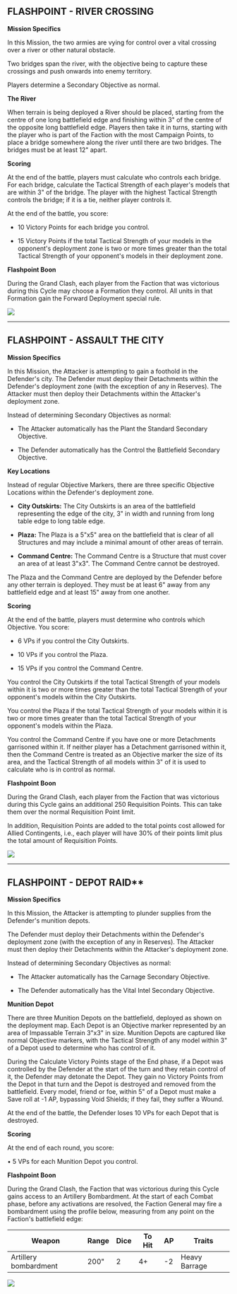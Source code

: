 ## FLASHPOINT - RIVER CROSSING

**Mission Specifics**

In this Mission, the two armies are vying for control over a vital crossing over a river or other natural obstacle.

Two bridges span the river, with the objective being to capture these crossings and push onwards into enemy territory.

Players determine a Secondary Objective as normal.

**The River**

When terrain is being deployed a River should be placed, starting from the centre of one long battlefield edge and finishing within 3" of the centre of the opposite long battlefield edge. Players then take it in turns, starting with the player who is part of the Faction with the most Campaign Points, to place a bridge somewhere along the river until there are two bridges. The bridges must be at least 12" apart.

**Scoring**

At the end of the battle, players must calculate who controls each bridge. For each bridge, calculate the Tactical Strength of each player's models that are within 3" of the bridge. The player with the highest Tactical Strength controls the bridge; if it is a tie, neither player controls it.

At the end of the battle, you score:

- 10 Victory Points for each bridge you control.

- 15 Victory Points if the total Tactical Strength of your models in the opponent's deployment zone is two or more times greater than the total Tactical Strength of your opponent's models in their deployment zone.

**Flashpoint Boon**

During the Grand Clash, each player from the Faction that was victorious during this Cycle may choose a Formation they control. All units in that Formation gain the Forward Deployment special rule.

![](../media/legions_imperialis_campaigns/river_crossing.jpg)

---

## FLASHPOINT - ASSAULT THE CITY

**Mission Specifics**

In this Mission, the Attacker is attempting to gain a foothold in the Defender's city. The Defender must deploy their Detachments within the Defender's deployment zone (with the exception of any in Reserves). The Attacker must then deploy their Detachments within the Attacker's deployment zone.

Instead of determining Secondary Objectives as normal:

- The Attacker automatically has the Plant the Standard Secondary Objective.

- The Defender automatically has the Control the Battlefield Secondary Objective.

**Key Locations**

Instead of regular Objective Markers, there are three specific Objective Locations within the Defender's deployment zone.

- **City Outskirts:** The City Outskirts is an area of the battlefield representing the edge of the city, 3" in width and running from long table edge to long table edge.

- **Plaza:** The Plaza is a 5"x5" area on the battlefield that is clear of all Structures and may include a minimal amount of other areas of terrain.

- **Command Centre:** The Command Centre is a Structure that must cover an area of at least 3"x3". The Command Centre cannot be destroyed.

The Plaza and the Command Centre are deployed by the Defender before any other terrain is deployed. They must be at least 6" away from any battlefield edge and at least 15" away from one another.

**Scoring**

At the end of the battle, players must determine who controls which Objective. You score:

- 6 VPs if you control the  City Outskirts.

- 10 VPs if you control the Plaza.

- 15 VPs if you control the Command Centre.

You control the City Outskirts if the total Tactical Strength of your models within it is two or more times greater than the total Tactical Strength of your opponent's models within the City Outskirts.

You control the Plaza if the total Tactical Strength of your models within it is two or more times greater than the total Tactical Strength of your opponent's models within the Plaza.

You control the Command Centre if you have one or more Detachments garrisoned within it. If neither player has a Detachment garrisoned within it, then the Command Centre is treated as an Objective marker the size of its area, and the Tactical Strength of all models within 3" of it is used to calculate who is in control as normal.

**Flashpoint Boon**

During the Grand Clash, each player from the Faction that was victorious during this Cycle gains an additional 250 Requisition Points. This can take them over the normal Requisition Point limit.

In addition, Requisition Points are added to the total points cost allowed for Allied Contingents, i.e., each player will have 30% of their points limit plus the total amount of Requisition Points.

![](../media/legions_imperialis_campaigns/assault_the_city.jpg)

---

## FLASHPOINT - DEPOT RAID**

**Mission Specifics**

In this Mission, the Attacker is attempting to plunder supplies from the Defender's munition depots.

The Defender must deploy their Detachments within the Defender's deployment zone (with the exception of any in Reserves). The Attacker must then deploy their Detachments within the Attacker's deployment zone.


Instead of determining Secondary Objectives as normal:

- The Attacker automatically has the Carnage Secondary Objective.

- The Defender automatically has the Vital Intel Secondary Objective.


**Munition Depot**

There are three Munition Depots on the battlefield, deployed as shown on the deployment map. Each Depot is an Objective marker represented by an area of Impassable Terrain 3"x3" in size. Munition Depots are captured like normal Objective markers, with the Tactical Strength of any model within 3" of a Depot used to determine who has control of it.

During the Calculate Victory Points stage of the End phase, if a Depot was controlled by the Defender at the start of the turn and they retain control of it, the Defender may detonate the Depot. They gain no Victory Points from the Depot in that turn and the Depot is destroyed and removed from the battlefield. Every model, friend or foe, within 5" of a Depot must make a Save roll at -1 AP, bypassing Void Shields; if they fail, they suffer a Wound.

At the end of the battle, the Defender loses 10 VPs for each Depot that is destroyed.

**Scoring**

At the end of each round, you score:

• 5 VPs for each Munition Depot you control.

**Flashpoint Boon**

During the Grand Clash, the Faction that was victorious during this Cycle gains access to an Artillery Bombardment. At the start of each Combat phase, before any activations are resolved, the Faction General may fire a bombardment using the profile below, measuring from any point on the Faction's battlefield edge:

| Weapon               | Range | Dice | To Hit | AP  | Traits         |
|-----------------------|-------|------|--------|-----|----------------|
| Artillery bombardment | 200"  | 2    | 4+     | -2  | Heavy Barrage  |

![](../media/legions_imperialis_campaigns/depot_raid.jpg)